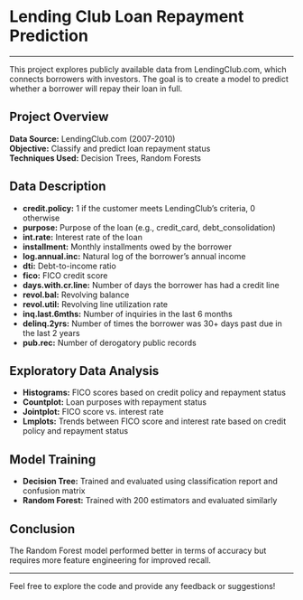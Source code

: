# Lending Club Loan Repayment Prediction
---
This project explores publicly available data from LendingClub.com, which connects borrowers with investors. The goal is to create a model to predict whether a borrower will repay their loan in full.

## Project Overview

**Data Source:** LendingClub.com (2007-2010)  
**Objective:** Classify and predict loan repayment status  
**Techniques Used:** Decision Trees, Random Forests

## Data Description

- **credit.policy:** 1 if the customer meets LendingClub’s criteria, 0 otherwise
- **purpose:** Purpose of the loan (e.g., credit_card, debt_consolidation)
- **int.rate:** Interest rate of the loan
- **installment:** Monthly installments owed by the borrower
- **log.annual.inc:** Natural log of the borrower’s annual income
- **dti:** Debt-to-income ratio
- **fico:** FICO credit score
- **days.with.cr.line:** Number of days the borrower has had a credit line
- **revol.bal:** Revolving balance
- **revol.util:** Revolving line utilization rate
- **inq.last.6mths:** Number of inquiries in the last 6 months
- **delinq.2yrs:** Number of times the borrower was 30+ days past due in the last 2 years
- **pub.rec:** Number of derogatory public records

## Exploratory Data Analysis

- **Histograms:** FICO scores based on credit policy and repayment status
- **Countplot:** Loan purposes with repayment status
- **Jointplot:** FICO score vs. interest rate
- **Lmplots:** Trends between FICO score and interest rate based on credit policy and repayment status

## Model Training

- **Decision Tree:** Trained and evaluated using classification report and confusion matrix
- **Random Forest:** Trained with 200 estimators and evaluated similarly

## Conclusion

The Random Forest model performed better in terms of accuracy but requires more feature engineering for improved recall.

---

Feel free to explore the code and provide any feedback or suggestions!
